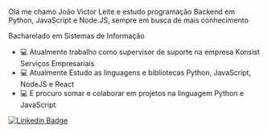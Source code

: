 Olá me chamo João Victor Leite e estudo programação Backend em Python, JavaScript e Node.JS, sempre em busca de mais conhecimento

Bacharelado em Sistemas de Informação

- 💻 Atualmente trabalho como supervisor de suporte na empresa Konsist Serviços Empresariais
- 💻 Atualmente Estudo as linguagens e bibliotecas Python, JavaScript, NodeJS e React
- 💻 E procuro somar e colaborar em projetos na linguagem Python e JavaScript

[![Linkedin Badge](https://img.shields.io/badge/-LinkedIn-blue?style=flat-square&logo=Linkedin&logoColor=white&link=https://www.linkedin.com/in/joãoVictorLeite/)](https://www.linkedin.com/in/joãoVictorLeite/)
